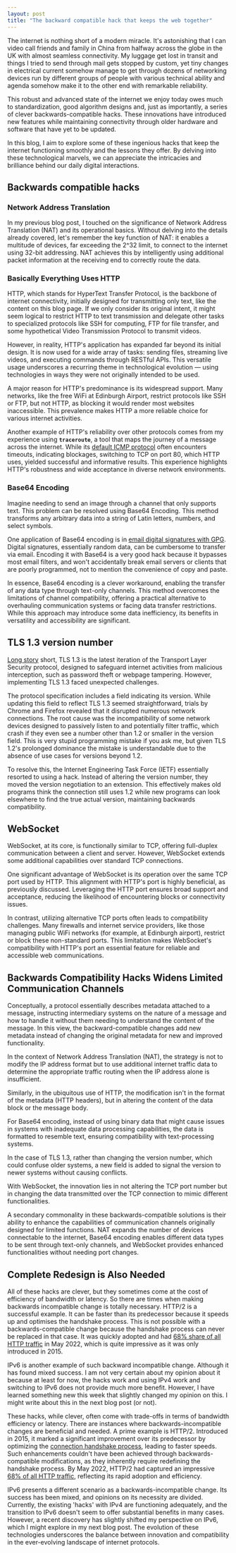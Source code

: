 ```yaml
---
layout: post
title: "The backward compatible hack that keeps the web together"
---
```


The internet is nothing short of a modern miracle. It's astonishing that I can video call friends and family in China from halfway across the globe in the UK with almost seamless connectivity. My luggage get lost in transit and things I tried to send through mail gets stopped by custom, yet tiny changes in electrical current somehow manage to get through dozens of networking devices run by different groups of people with various technical ability and agenda somehow make it to the other end with remarkable reliability. 

This robust and advanced state of the internet we enjoy today owes much to standardization, good algorithm designs and, just as importantly, a series of clever backwards-compatible hacks. These innovations have introduced new features while maintaining connectivity through older hardware and software that have yet to be updated.

In this blog, I aim to explore some of these ingenious hacks that keep the internet functioning smoothly and the lessons they offer. By delving into these technological marvels, we can appreciate the intricacies and brilliance behind our daily digital interactions.

## Backwards compatible hacks

### Network Address Translation

In my previous blog post, I touched on the significance of Network Address Translation (NAT) and its operational basics. Without delving into the details already covered, let's remember the key function of NAT: it enables a multitude of devices, far exceeding the 2^32 limit, to connect to the internet using 32-bit addressing. NAT achieves this by intelligently using additional packet information at the receiving end to correctly route the data.

### Basically Everything Uses HTTP

HTTP, which stands for HyperText Transfer Protocol, is the backbone of internet connectivity, initially designed for transmitting only text, like the content on this blog page. If we only consider its original intent, it might seem logical to restrict HTTP to text transmission and delegate other tasks to specialized protocols like SSH for computing, FTP for file transfer, and some hypothetical Video Transmission Protocol to transmit videos.

However, in reality, HTTP's application has expanded far beyond its initial design. It is now used for a wide array of tasks: sending files, streaming live videos, and executing commands through RESTful APIs. This versatile usage underscores a recurring theme in technological evolution — using technologies in ways they were not originally intended to be used.

A major reason for HTTP's predominance is its widespread support. Many networks, like the free WiFi at Edinburgh Airport, restrict protocols like SSH or FTP, but not HTTP, as blocking it would render most websites inaccessible. This prevalence makes HTTP a more reliable choice for various internet activities.

Another example of HTTP's reliability over other protocols comes from my experience using **`traceroute`**, a tool that maps the journey of a message across the internet. While its [default ICMP protocol](https://networklessons.com/cisco/ccna-routing-switching-icnd1-100-105/traceroute) often encounters timeouts, indicating blockages, switching to TCP on port 80, which HTTP uses, yielded successful and informative results. This experience highlights HTTP's robustness and wide acceptance in diverse network environments.

### Base64 Encoding

Imagine needing to send an image through a channel that only supports text. This problem can be resolved using Base64 Encoding. This method transforms any arbitrary data into a string of Latin letters, numbers, and select symbols. 

One application of Base64 encoding is in [email digital signatures with GPG](https://unix.stackexchange.com/a/652121). Digital signatures, essentially random data, can be cumbersome to transfer via email. Encoding it with Base64 is a very good hack because it bypasses most email filters, and won't accidentally break email servers or clients that are poorly programmed, not to mention the convenience of copy and paste.

In essence, Base64 encoding is a clever workaround, enabling the transfer of any data type through text-only channels. This method overcomes the limitations of channel compatibility, offering a practical alternative to overhauling communication systems or facing data transfer restrictions. While this approach may introduce some data inefficiency, its benefits in versatility and accessibility are significant.

## TLS 1.3 version number

[Long story](https://blog.cloudflare.com/why-tls-1-3-isnt-in-browsers-yet/) short, TLS 1.3 is the latest iteration of the Transport Layer Security protocol, designed to safeguard internet activities from malicious interception, such as password theft or webpage tampering. However, implementing TLS 1.3 faced unexpected challenges.

The protocol specification includes a field indicating its version. While updating this field to reflect TLS 1.3 seemed straightforward, trials by Chrome and Firefox revealed that it disrupted numerous network connections. The root cause was the incompatibility of some network devices designed to passively listen to and potentially filter traffic, which crash if they even see a number other than 1.2 or smaller in the version field. This is very stupid programming mistake if you ask me, but given TLS 1.2's prolonged dominance the mistake is understandable due to the absence of use cases for versions beyond 1.2.

To resolve this, the Internet Engineering Task Force (IETF) essentially resorted to using a hack. Instead of altering the version number, they moved the version negotiation to an extension. This effectively makes old programs think the connection still uses 1.2 while new programs can look elsewhere to find the true actual version, maintaining backwards compatibility.

## WebSocket

WebSocket, at its core, is functionally similar to TCP, offering full-duplex communication between a client and server. However, WebSocket extends some additional capabilities over standard TCP connections.

One significant advantage of WebSocket is its operation over the same TCP port used by HTTP. This alignment with HTTP's port is highly beneficial, as previously discussed. Leveraging the HTTP port ensures broad support and acceptance, reducing the likelihood of encountering blocks or connectivity issues.

In contrast, utilizing alternative TCP ports often leads to compatibility challenges. Many firewalls and internet service providers, like those managing public WiFi networks (for example, at Edinburgh airport), restrict or block these non-standard ports. This limitation makes WebSocket's compatibility with HTTP's port an essential feature for reliable and accessible web communications.

## Backwards Compatibility Hacks Widens Limited Communication Channels

Conceptually, a protocol essentially describes metadata attached to a message, instructing intermediary systems on the nature of a message and how to handle it without them needing to understand the content of the message. In this view, the backward-compatible changes add new metadata instead of changing the original metadata for new and improved functionality. 

In the context of Network Address Translation (NAT), the strategy is not to modify the IP address format but to use additional internet traffic data to determine the appropriate traffic routing when the IP address alone is insufficient. 

Similarly, in the ubiquitous use of HTTP, the modification isn't in the format of the metadata (HTTP headers), but in altering the content of the data block or the message body.

For Base64 encoding, instead of using binary data that might cause issues in systems with inadequate data processing capabilities, the data is formatted to resemble text, ensuring compatibility with text-processing systems. 

In the case of TLS 1.3, rather than changing the version number, which could confuse older systems, a new field is added to signal the version to newer systems without causing conflicts.

With WebSocket, the innovation lies in not altering the TCP port number but in changing the data transmitted over the TCP connection to mimic different functionalities.

A secondary commonality in these backwards-compatible solutions is their ability to enhance the capabilities of communication channels originally designed for limited functions. NAT expands the number of devices connectable to the internet, Base64 encoding enables different data types to be sent through text-only channels, and WebSocket provides enhanced functionalities without needing port changes.

## Complete Redesign is Also Needed

All of these hacks are clever, but they sometimes come at the cost of efficiency of bandwidth or latency. So there are times when making backwards incompatible change is totally necessary. HTTP/2 is a successful example. It can be faster than its predecessor because it speeds up and optimises the handshake process. This is not possible with a backwards-compatible change because the handshake process can never be replaced in that case. It was quickly adopted and had [68% share of all HTTP traffic](https://blog.cloudflare.com/http3-usage-one-year-on/) in May 2022, which is quite impressive as it was only introduced in 2015.

IPv6 is another example of such backward incompatible change. Although it has found mixed success. I am not very certain about my opinion about it because at least for now, the hacks work and using IPv4 work and switching to IPv6 does not provide much more benefit. However, I have learned something new this week that slightly changed my opinion on this. I might write about this in the next blog post (or not). 

These hacks, while clever, often come with trade-offs in terms of bandwidth efficiency or latency. There are instances where backwards-incompatible changes are beneficial and needed. A prime example is HTTP/2. Introduced in 2015, it marked a significant improvement over its predecessor by optimizing the [connection handshake process](https://sookocheff.com/post/networking/how-does-http-2-work/#inefficient-use-of-tcpip), leading to faster speeds. Such enhancements couldn't have been achieved through backwards-compatible modifications, as they inherently require redefining the handshake process. By May 2022, HTTP/2 had captured an impressive [68% of all HTTP traffic](https://blog.cloudflare.com/http3-usage-one-year-on/), reflecting its rapid adoption and efficiency.

IPv6 presents a different scenario as a backwards-incompatible change. Its success has been mixed, and opinions on its necessity are divided. Currently, the existing 'hacks' with IPv4 are functioning adequately, and the transition to IPv6 doesn't seem to offer substantial benefits in many cases. However, a recent discovery has slightly shifted my perspective on IPv6, which I might explore in my next blog post. The evolution of these technologies underscores the balance between innovation and compatibility in the ever-evolving landscape of internet protocols.
